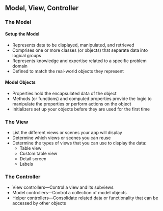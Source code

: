 ## Model, View, Controller

### The Model
#### Setup the Model 
* Represents data to be displayed, manipulated, and retrieved
* Comprises one or more classes (or objects) that separate data into logical groups
* Represents knowledge and expertise related to a specific problem domain
* Defined to match the real-world objects they represent

#### Model Objects
* Properties hold the encapsulated data of the object
* Methods (or functions) and computed properties provide the logic to manipulate the properties or perform actions on the object
* Initializers set up your objects before they are used for the first time

### The View
* List the different views or scenes your app will display
* Determine which views or scenes you can reuse 
* Determine the types of views that you can use to display the data:  
  * Table view 
  * Custom table view
  * Detail screen
  * Labels
  
  
### The Controller
* View controllers—Control a view and its subviews
* Model controllers—Control  a collection of model objects
* Helper controllers—Consolidate related data or functionality that can be accessed by other objects
